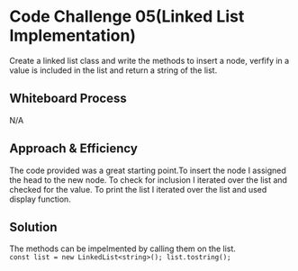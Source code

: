 # Code Challenge 05(Linked List Implementation)

 Create a linked list class and write the methods to insert a node, verfify in a value is included in the list and return a string of the list.

## Whiteboard Process

N/A

## Approach & Efficiency

The code provided was a great starting point.To insert the node I assigned the head to the new node. To check for inclusion I iterated over the list and checked for the value. To print the list I iterated over the list and used display function.

## Solution

The methods can be impelmented by calling them on the list.  
`const list = new LinkedList<string>();
list.tostring();`